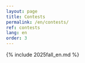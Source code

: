```yaml
---
layout: page
title: Contests
permalink: /en/contests/
ref: contests
lang: en
order: 3
---
```


{% include 2025fall_en.md %}
